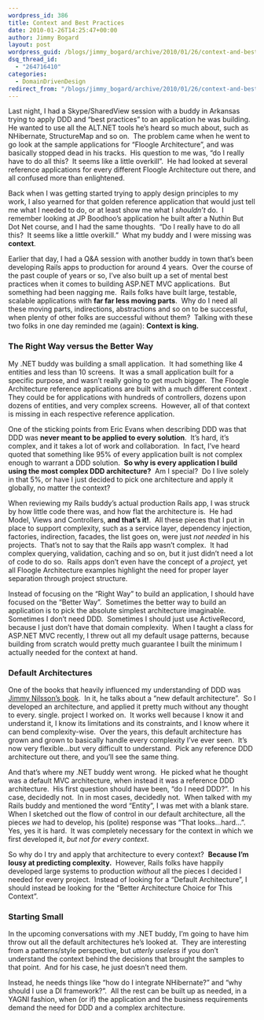```yaml
---
wordpress_id: 386
title: Context and Best Practices
date: 2010-01-26T14:25:47+00:00
author: Jimmy Bogard
layout: post
wordpress_guid: /blogs/jimmy_bogard/archive/2010/01/26/context-and-best-practices.aspx
dsq_thread_id:
  - "264716410"
categories:
  - DomainDrivenDesign
redirect_from: "/blogs/jimmy_bogard/archive/2010/01/26/context-and-best-practices.aspx/"
---
```

Last night, I had a Skype/SharedView session with a buddy in Arkansas trying to apply DDD and “best practices” to an application he was building.&#160; He wanted to use all the ALT.NET tools he’s heard so much about, such as NHibernate, StructureMap and so on.&#160; The problem came when he went to go look at the sample applications for “Floogle Architecture”, and was basically stopped dead in his tracks.&#160; His question to me was, “do I really have to do all this?&#160; It seems like a little overkill”.&#160; He had looked at several reference applications for every different Floogle Architecture out there, and all confused more than enlightened.

Back when I was getting started trying to apply design principles to my work, I also yearned for that golden reference application that would just tell me what I needed to do, or at least show me what I _shouldn’t_ do.&#160; I remember looking at JP Boodhoo’s application he built after a Nuthin But Dot Net course, and I had the same thoughts.&#160; “Do I really have to do all this?&#160; It seems like a little overkill.”&#160; What my buddy and I were missing was **context**.

Earlier that day, I had a Q&A session with another buddy in town that’s been developing Rails apps to production for around 4 years.&#160; Over the course of the past couple of years or so, I’ve also built up a set of mental best practices when it comes to building ASP.NET MVC applications.&#160; But something had been nagging me.&#160; Rails folks have built large, testable, scalable applications with **far far less moving parts**.&#160; Why do I need all these moving parts, indirections, abstractions and so on to be successful, when plenty of other folks are successful without them?&#160; Talking with these two folks in one day reminded me (again): **Context is king.**

### The Right Way versus the Better Way

My .NET buddy was building a small application.&#160; It had something like 4 entities and less than 10 screens.&#160; It was a small application built for a specific purpose, and wasn’t really going to get much bigger.&#160; The Floogle Architecture reference applications are built with a much different context .&#160; They could be for applications with hundreds of controllers, dozens upon dozens of entities, and very complex screens.&#160; However, all of that context is missing in each respective reference application.

One of the sticking points from Eric Evans when describing DDD was that DDD was **never meant to be applied to every solution**.&#160; It’s hard, it’s complex, and it takes a lot of work and collaboration.&#160; In fact, I’ve heard quoted that something like 95% of every application built is not complex enough to warrant a DDD solution.&#160; **So why is every application I build using the most complex DDD architecture?**&#160; Am I special?&#160; Do I live solely in that 5%, or have I just decided to pick one architecture and apply it globally, no matter the context?

When reviewing my Rails buddy’s actual production Rails app, I was struck by how little code there was, and how flat the architecture is.&#160; He had Model, Views and Controllers, **and that’s it!**.&#160; All these pieces that I put in place to support complexity, such as a service layer, dependency injection, factories, indirection, facades, the list goes on, were just _not needed_ in his projects.&#160; That’s not to say that the Rails app wasn’t complex.&#160; It had complex querying, validation, caching and so on, but it just didn’t need a lot of code to do so.&#160; Rails apps don’t even have the concept of a _project,_ yet all Floogle Architecture examples highlight the need for proper layer separation through project structure.

Instead of focusing on the “Right Way” to build an application, I should have focused on the “Better Way”.&#160; Sometimes the better way to build an application is to pick the absolute simplest architecture imaginable.&#160; Sometimes I don’t need DDD.&#160; Sometimes I should just use ActiveRecord, because I just don’t have that domain complexity.&#160; When I taught a class for ASP.NET MVC recently, I threw out all my default usage patterns, because building from scratch would pretty much guarantee I built the minimum I actually needed for the context at hand.

### Default Architectures

One of the books that heavily influenced my understanding of DDD was [Jimmy Nilsson’s book](http://www.amazon.com/Applying-Domain-Driven-Design-Patterns-Examples/dp/0321268202).&#160; In it, he talks about a “new default architecture”.&#160; So I developed an architecture, and applied it pretty much without any thought to every. single. project I worked on.&#160; It works well because I know it and understand it, I know its limitations and its constraints, and I know where it can bend complexity-wise.&#160; Over the years, this default architecture has grown and grown to basically handle every complexity I’ve ever seen.&#160; It’s now very flexible…but very difficult to understand.&#160; Pick any reference DDD architecture out there, and you’ll see the same thing.

And that’s where my .NET buddy went wrong.&#160; He picked what he thought was a default MVC architecture, when instead it was a reference DDD architecture.&#160; His first question should have been, “do I need DDD?”.&#160; In his case, decidedly not.&#160; In in most cases, decidedly not.&#160; When talked with my Rails buddy and mentioned the word “Entity”, I was met with a blank stare.&#160; When I sketched out the flow of control in our default architecture, all the pieces _we_ had to develop, his (polite) response was “That looks…hard…”.&#160; Yes, yes it is hard.&#160; It was completely necessary for the context in which we first developed it, _but not for every context_.

So why do I try and apply that architecture to every context?&#160; **Because I’m lousy at predicting complexity.**&#160; However, Rails folks have happily developed large systems to production _without_ all the pieces I decided I needed for every project.&#160; Instead of looking for a “Default Architecture”, I should instead be looking for the “Better Architecture Choice for This Context”.

### Starting Small

In the upcoming conversations with my .NET buddy, I’m going to have him throw out all the default architectures he’s looked at.&#160; They are interesting from a patterns/style perspective, but _utterly useless_ if you don’t understand the context behind the decisions that brought the samples to that point.&#160; And for his case, he just doesn’t need them.

Instead, he needs things like “how do I integrate NHibernate?” and “why should I use a DI framework?”.&#160; All the rest can be built up as needed, in a YAGNI fashion, when (or if) the application and the business requirements demand the need for DDD and a complex architecture.